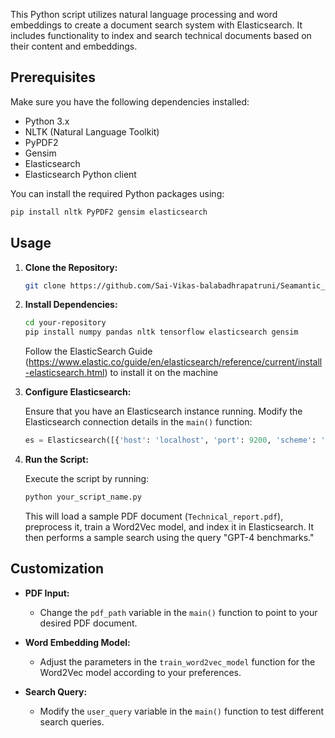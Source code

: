 This Python script utilizes natural language processing and word embeddings to create a document search system with Elasticsearch. It includes functionality to index and search technical documents based on their content and embeddings.

## Prerequisites

Make sure you have the following dependencies installed:

- Python 3.x
- NLTK (Natural Language Toolkit)
- PyPDF2
- Gensim
- Elasticsearch
- Elasticsearch Python client

You can install the required Python packages using:

```bash
pip install nltk PyPDF2 gensim elasticsearch
```

## Usage

1. **Clone the Repository:**

   ```bash
   git clone https://github.com/Sai-Vikas-balabadhrapatruni/Seamantic_Search_for_text_documentation.git
   ```

2. **Install Dependencies:**

   ```bash
   cd your-repository
   pip install numpy pandas nltk tensorflow elasticsearch gensim
   ```
   Follow the ElasticSearch Guide (https://www.elastic.co/guide/en/elasticsearch/reference/current/install-elasticsearch.html) to install it on the machine 

3. **Configure Elasticsearch:**

   Ensure that you have an Elasticsearch instance running. Modify the Elasticsearch connection details in the `main()` function:

   ```python
   es = Elasticsearch([{'host': 'localhost', 'port': 9200, 'scheme': 'https'}], basic_auth=('elastic', 'your-password'), verify_certs=False, ssl_show_warn=False)
   ```

4. **Run the Script:**

   Execute the script by running:

   ```bash
   python your_script_name.py
   ```

   This will load a sample PDF document (`Technical_report.pdf`), preprocess it, train a Word2Vec model, and index it in Elasticsearch. It then performs a sample search using the query "GPT-4 benchmarks."

## Customization

- **PDF Input:**
  - Change the `pdf_path` variable in the `main()` function to point to your desired PDF document.

- **Word Embedding Model:**
  - Adjust the parameters in the `train_word2vec_model` function for the Word2Vec model according to your preferences.

- **Search Query:**
  - Modify the `user_query` variable in the `main()` function to test different search queries.